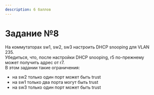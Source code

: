 ```yaml
---
description: 6 баллов
---
```


# Задание №8

На коммутаторах sw1, sw2, sw3 настроить DHCP snooping для VLAN 235.  
Убедиться, что, после настройки DHCP snooping, r5 по-прежнему может получить адрес от r7.  
В этом задании такие ограничения:

* на sw2 только один порт может быть trust
* на sw1 только два порта могут быть trust
* на sw3 только один порт может быть trust

